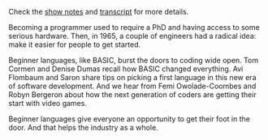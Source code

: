 Check the [show notes](https://www.redhat.com/en/command-line-heroes/season-3/learning-the-basics#show-notes) and [transcript](https://www.redhat.com/en/command-line-heroes/season-3/learning-the-basics#transcript) for more details.

Becoming a programmer used to require a PhD and having access to some serious hardware. Then, in 1965, a couple of engineers had a radical idea: make it easier for people to get started.

Beginner languages, like BASIC, burst the doors to coding wide open. Tom Cormen and Denise Dumas recall how BASIC changed everything. Avi Flombaum and Saron share tips on picking a first language in this new era of software development. And we hear from Femi Owolade-Coombes and Robyn Bergeron about how the next generation of coders are getting their start with video games.

Beginner languages give everyone an opportunity to get their foot in the door. And that helps the industry as a whole.
